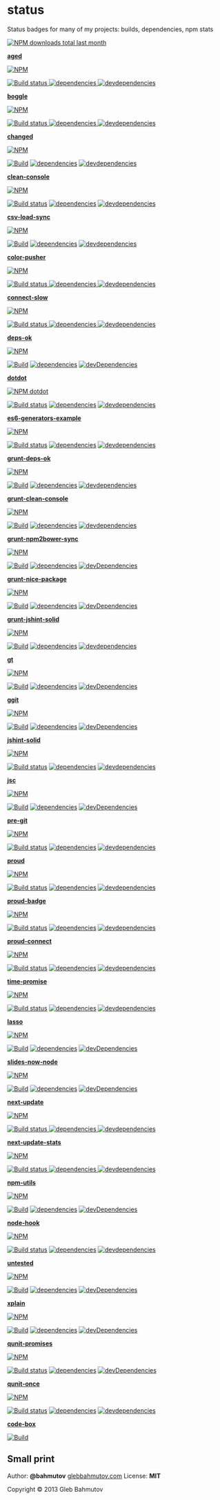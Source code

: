 # status

Status badges for many of my projects: builds, dependencies, npm stats

[![NPM downloads total last month][bahmutov-npm-downloads-icon]][bahmutov-npm-downloads-url]

[bahmutov-npm-downloads-icon]: http://proud.herokuapp.com/bahmutov/png
[bahmutov-npm-downloads-url]: http://proud.herokuapp.com/bahmutov/json

**[aged](https://github.com/bahmutov/aged)**

[![NPM][aged-icon] ][aged-url]

[![Build status][aged-ci-image] ][aged-ci-url]
[![dependencies][aged-dependencies-image] ][aged-dependencies-url]
[![devdependencies][aged-devdependencies-image] ][aged-devdependencies-url]

[aged-icon]: https://nodei.co/npm/aged.png?downloads=true
[aged-url]: https://npmjs.org/package/aged
[aged-ci-image]: https://travis-ci.org/bahmutov/aged.png?branch=master
[aged-ci-url]: https://travis-ci.org/bahmutov/aged
[aged-dependencies-image]: https://david-dm.org/bahmutov/aged.png
[aged-dependencies-url]: https://david-dm.org/bahmutov/aged
[aged-devdependencies-image]: https://david-dm.org/bahmutov/aged/dev-status.png
[aged-devdependencies-url]: https://david-dm.org/bahmutov/aged#info=devDependencies

**[boggle](https://github.com/bahmutov/boggle)**

[![NPM][boggle-icon] ][boggle-url]

[![Build status][boggle-ci-image] ][boggle-ci-url]
[![dependencies][boggle-dependencies-image] ][boggle-dependencies-url]
[![devdependencies][boggle-devdependencies-image] ][boggle-devdependencies-url]

[boggle-icon]: https://nodei.co/npm/boggle.png?downloads=true
[boggle-url]: https://npmjs.org/package/boggle
[boggle-ci-image]: https://travis-ci.org/bahmutov/boggle.png?branch=master
[boggle-ci-url]: https://travis-ci.org/bahmutov/boggle
[boggle-dependencies-image]: https://david-dm.org/bahmutov/boggle.png
[boggle-dependencies-url]: https://david-dm.org/bahmutov/boggle
[boggle-devdependencies-image]: https://david-dm.org/bahmutov/boggle/dev-status.png
[boggle-devdependencies-url]: https://david-dm.org/bahmutov/boggle#info=devDependencies

**[changed](https://github.com/bahmutov/changed)**

[![NPM][changed-icon]][changed-url]

[![Build][changed-ci-image]][changed-ci-url]
[![dependencies][changed-deps-image]][changed-deps-url]
[![devdependencies][changed-devdependencies-image]][changed-devdependencies-url]

[changed-icon]: https://nodei.co/npm/changed.png?downloads=true
[changed-url]: https://npmjs.org/package/changed
[changed-ci-image]: https://secure.travis-ci.org/bahmutov/changed.png?branch=master
[changed-ci-url]: http://travis-ci.org/#!/bahmutov/changed
[changed-deps-image]: https://david-dm.org/bahmutov/changed.png
[changed-deps-url]: https://david-dm.org/bahmutov/changed
[changed-devdependencies-image]: https://david-dm.org/bahmutov/changed/dev-status.png
[changed-devdependencies-url]: https://david-dm.org/bahmutov/changed#info=devDependencies

**[clean-console](https://github.com/bahmutov/clean-console)**

[![NPM][clean-console-icon]][clean-console-url]

[![Build status][clean-console-ci-image]][clean-console-ci-url]
[![dependencies][clean-console-dependencies-image]][clean-console-dependencies-url]
[![devdependencies][clean-console-devdependencies-image]][clean-console-devdependencies-url]

[clean-console-icon]: https://nodei.co/npm/clean-console.png?downloads=true
[clean-console-url]: https://npmjs.org/package/clean-console
[clean-console-ci-image]: https://travis-ci.org/bahmutov/clean-console.png?branch=master
[clean-console-ci-url]: https://travis-ci.org/bahmutov/clean-console
[clean-console-dependencies-image]: https://david-dm.org/bahmutov/clean-console.png
[clean-console-dependencies-url]: https://david-dm.org/bahmutov/clean-console
[clean-console-devdependencies-image]: https://david-dm.org/bahmutov/clean-console/dev-status.png
[clean-console-devdependencies-url]: https://david-dm.org/bahmutov/clean-console#info=devDependencies

**[csv-load-sync](https://github.com/bahmutov/csv-load-sync)**

[![NPM][csv-load-sync-icon]][csv-load-sync-url]

[![Build][csv-load-sync-ci-image]][csv-load-sync-ci-url]
[![dependencies][csv-load-sync-deps-image]][csv-load-sync-deps-url]
[![devdependencies][csv-load-sync-devdependencies-image]][csv-load-sync-devdependencies-url]

[csv-load-sync-icon]: https://nodei.co/npm/csv-load-sync.png?downloads=true
[csv-load-sync-url]: https://npmjs.org/package/csv-load-sync
[csv-load-sync-ci-image]: https://secure.travis-ci.org/bahmutov/csv-load-sync.png?branch=master
[csv-load-sync-ci-url]: http://travis-ci.org/#!/bahmutov/csv-load-sync
[csv-load-sync-deps-image]: https://david-dm.org/bahmutov/csv-load-sync.png
[csv-load-sync-deps-url]: https://david-dm.org/bahmutov/csv-load-sync
[csv-load-sync-devdependencies-image]: https://david-dm.org/bahmutov/csv-load-sync/dev-status.png
[csv-load-sync-devdependencies-url]: https://david-dm.org/bahmutov/csv-load-sync#info=devDependencies

**[color-pusher](https://github.com/bahmutov/color-pusher)**

[![NPM][color-pusher-icon] ][color-pusher-url]

[![Build status][color-pusher-ci-image] ][color-pusher-ci-url]
[![dependencies][color-pusher-dependencies-image] ][color-pusher-dependencies-url]
[![devdependencies][color-pusher-devdependencies-image] ][color-pusher-devdependencies-url]

[color-pusher-icon]: https://nodei.co/npm/color-pusher.png?downloads=true
[color-pusher-url]: https://npmjs.org/package/color-pusher
[color-pusher-ci-image]: https://travis-ci.org/bahmutov/color-pusher.png?branch=master
[color-pusher-ci-url]: https://travis-ci.org/bahmutov/color-pusher
[color-pusher-dependencies-image]: https://david-dm.org/bahmutov/color-pusher.png
[color-pusher-dependencies-url]: https://david-dm.org/bahmutov/color-pusher
[color-pusher-devdependencies-image]: https://david-dm.org/bahmutov/color-pusher/dev-status.png
[color-pusher-devdependencies-url]: https://david-dm.org/bahmutov/color-pusher#info=devDependencies

**[connect-slow](https://github.com/bahmutov/connect-slow)**

[![NPM][connect-slow-icon] ][connect-slow-url]

[![Build status][connect-slow-ci-image] ][connect-slow-ci-url]
[![dependencies][connect-slow-dependencies-image] ][connect-slow-dependencies-url]
[![devdependencies][connect-slow-devdependencies-image] ][connect-slow-devdependencies-url]

[connect-slow-icon]: https://nodei.co/npm/connect-slow.png?downloads=true
[connect-slow-url]: https://npmjs.org/package/connect-slow
[connect-slow-ci-image]: https://travis-ci.org/bahmutov/connect-slow.png?branch=master
[connect-slow-ci-url]: https://travis-ci.org/bahmutov/connect-slow
[connect-slow-dependencies-image]: https://david-dm.org/bahmutov/connect-slow.png
[connect-slow-dependencies-url]: https://david-dm.org/bahmutov/connect-slow
[connect-slow-devdependencies-image]: https://david-dm.org/bahmutov/connect-slow/dev-status.png
[connect-slow-devdependencies-url]: https://david-dm.org/bahmutov/connect-slow#info=devDependencies


**[deps-ok](https://github.com/bahmutov/deps-ok)**

[![NPM][deps-ok-icon]][deps-ok-url]

[![Build][deps-ok-ci-image]][deps-ok-ci-url]
[![dependencies][deps-ok-deps-image]][deps-ok-deps-url]
[![devDependencies](https://david-dm.org/bahmutov/deps-ok/dev-status.png)](https://david-dm.org/bahmutov/deps-ok#info=devDependencies)

[deps-ok-icon]: https://nodei.co/npm/deps-ok.png?downloads=true
[deps-ok-url]: https://npmjs.org/package/deps-ok
[deps-ok-ci-image]: https://secure.travis-ci.org/bahmutov/deps-ok.png?branch=master
[deps-ok-ci-url]: http://travis-ci.org/#!/bahmutov/deps-ok
[deps-ok-deps-image]: https://david-dm.org/bahmutov/deps-ok.png
[deps-ok-deps-url]: https://david-dm.org/bahmutov/deps-ok

**[dotdot](https://github.com/bahmutov/dotdot)**

[![NPM dotdot][dotdot-icon]][dotdot-url]

[![Build status][dotdot-ci-image]][dotdot-ci-url]
[![dependencies][dotdot-dependencies-image]][dotdot-dependencies-url]
[![devdependencies][dotdot-devdependencies-image]][dotdot-devdependencies-url]

[dotdot-icon]: https://nodei.co/npm/dotdot.png?downloads=true
[dotdot-url]: https://npmjs.org/package/dotdot
[dotdot-ci-image]: https://travis-ci.org/bahmutov/dotdot.png?branch=master
[dotdot-ci-url]: https://travis-ci.org/bahmutov/dotdot
[dotdot-dependencies-image]: https://david-dm.org/bahmutov/dotdot.png
[dotdot-dependencies-url]: https://david-dm.org/bahmutov/dotdot
[dotdot-devdependencies-image]: https://david-dm.org/bahmutov/dotdot/dev-status.png
[dotdot-devdependencies-url]: https://david-dm.org/bahmutov/dotdot#info=devDependencies

**[es6-generators-example](https://github.com/bahmutov/es6-generators-example)**

[![NPM][es6-generators-example-icon]][es6-generators-example-url]

[![Build status][es6-generators-example-ci-image]][es6-generators-example-ci-url]
[![dependencies][es6-generators-example-dependencies-image]][es6-generators-example-dependencies-url]
[![devdependencies][es6-generators-example-devdependencies-image]][es6-generators-example-devdependencies-url]

[es6-generators-example-icon]: https://nodei.co/npm/es6-generators-example.png?downloads=true
[es6-generators-example-url]: https://npmjs.org/package/es6-generators-example
[es6-generators-example-ci-image]: https://travis-ci.org/bahmutov/es6-generators-example.png?branch=master
[es6-generators-example-ci-url]: https://travis-ci.org/bahmutov/es6-generators-example
[es6-generators-example-dependencies-image]: https://david-dm.org/bahmutov/es6-generators-example.png
[es6-generators-example-dependencies-url]: https://david-dm.org/bahmutov/es6-generators-example
[es6-generators-example-devdependencies-image]: https://david-dm.org/bahmutov/es6-generators-example/dev-status.png
[es6-generators-example-devdependencies-url]: https://david-dm.org/bahmutov/es6-generators-example#info=devDependencies

**[grunt-deps-ok](https://github.com/bahmutov/grunt-deps-ok)**

[![NPM][grunt-deps-ok-icon]][grunt-deps-ok-url]

[![Build][grunt-deps-ok-ci-image]][grunt-deps-ok-ci-url]
[![dependencies][grunt-deps-ok-deps-image]][grunt-deps-ok-deps-url]
[![devdependencies][grunt-deps-ok-devdependencies-image]][grunt-deps-ok-devdependencies-url]

[grunt-deps-ok-icon]: https://nodei.co/npm/grunt-deps-ok.png?downloads=true
[grunt-deps-ok-url]: https://npmjs.org/package/grunt-deps-ok
[grunt-deps-ok-ci-image]: https://secure.travis-ci.org/bahmutov/grunt-deps-ok.png?branch=master
[grunt-deps-ok-ci-url]: http://travis-ci.org/#!/bahmutov/grunt-deps-ok
[grunt-deps-ok-deps-image]: https://david-dm.org/bahmutov/grunt-deps-ok.png
[grunt-deps-ok-deps-url]: https://david-dm.org/bahmutov/grunt-deps-ok
[grunt-deps-ok-devdependencies-image]: https://david-dm.org/bahmutov/grunt-deps-ok/dev-status.png
[grunt-deps-ok-devdependencies-url]: https://david-dm.org/bahmutov/grunt-deps-ok#info=devDependencies

**[grunt-clean-console](https://github.com/bahmutov/grunt-clean-console)**

[![NPM][grunt-clean-console-icon]][grunt-clean-console-url]

[![Build][grunt-clean-console-ci-image]][grunt-clean-console-ci-url]
[![dependencies][grunt-clean-console-deps-image]][grunt-clean-console-deps-url]
[![devdependencies][grunt-clean-console-devdependencies-image]][grunt-clean-console-devdependencies-url]

[grunt-clean-console-icon]: https://nodei.co/npm/grunt-clean-console.png?downloads=true
[grunt-clean-console-url]: https://npmjs.org/package/grunt-clean-console
[grunt-clean-console-ci-image]: https://secure.travis-ci.org/bahmutov/grunt-clean-console.png?branch=master
[grunt-clean-console-ci-url]: http://travis-ci.org/#!/bahmutov/grunt-clean-console
[grunt-clean-console-deps-image]: https://david-dm.org/bahmutov/grunt-clean-console.png
[grunt-clean-console-deps-url]: https://david-dm.org/bahmutov/grunt-clean-console
[grunt-clean-console-devdependencies-image]: https://david-dm.org/bahmutov/grunt-clean-console/dev-status.png
[grunt-clean-console-devdependencies-url]: https://david-dm.org/bahmutov/grunt-clean-console#info=devDependencies

**[grunt-npm2bower-sync](https://github.com/bahmutov/grunt-npm2bower-sync)**

[![NPM][grunt-npm2bower-sync-icon]][grunt-npm2bower-sync-url]

[![Build][grunt-npm2bower-sync-ci-image]][grunt-npm2bower-sync-ci-url]
[![dependencies][grunt-npm2bower-sync-deps-image]][grunt-npm2bower-sync-deps-url]
[![devDependencies](https://david-dm.org/bahmutov/grunt-npm2bower-sync/dev-status.png)](https://david-dm.org/bahmutov/grunt-npm2bower-sync#info=devDependencies)

[grunt-npm2bower-sync-icon]: https://nodei.co/npm/grunt-npm2bower-sync.png?downloads=true
[grunt-npm2bower-sync-url]: https://npmjs.org/package/grunt-npm2bower-sync
[grunt-npm2bower-sync-ci-image]: https://secure.travis-ci.org/bahmutov/grunt-npm2bower-sync.png?branch=master
[grunt-npm2bower-sync-ci-url]: http://travis-ci.org/#!/bahmutov/grunt-npm2bower-sync
[grunt-npm2bower-sync-deps-image]: https://david-dm.org/bahmutov/grunt-npm2bower-sync.png
[grunt-npm2bower-sync-deps-url]: https://david-dm.org/bahmutov/grunt-npm2bower-sync

**[grunt-nice-package](https://github.com/bahmutov/grunt-nice-package)**

[![NPM][grunt-nice-package-icon]][grunt-nice-package-url]

[![Build][grunt-nice-package-ci-image]][grunt-nice-package-ci-url]
[![dependencies][grunt-nice-package-deps-image]][grunt-nice-package-deps-url]
[![devDependencies](https://david-dm.org/bahmutov/grunt-nice-package/dev-status.png)](https://david-dm.org/bahmutov/grunt-nice-package#info=devDependencies)

[grunt-nice-package-icon]: https://nodei.co/npm/grunt-nice-package.png?downloads=true
[grunt-nice-package-url]: https://npmjs.org/package/grunt-nice-package
[grunt-nice-package-ci-image]: https://secure.travis-ci.org/bahmutov/grunt-nice-package.png?branch=master
[grunt-nice-package-ci-url]: http://travis-ci.org/#!/bahmutov/grunt-nice-package
[grunt-nice-package-deps-image]: https://david-dm.org/bahmutov/grunt-nice-package.png
[grunt-nice-package-deps-url]: https://david-dm.org/bahmutov/grunt-nice-package

**[grunt-jshint-solid](https://github.com/bahmutov/grunt-jshint-solid)**

[![NPM][grunt-jshint-solid-icon]][grunt-jshint-solid-url]

[![Build][grunt-jshint-solid-ci-image]][grunt-jshint-solid-ci-url]
[![dependencies][grunt-jshint-solid-deps-image]][grunt-jshint-solid-deps-url]
[![devdependencies][grunt-jshint-solid-devdependencies-image]][grunt-jshint-solid-devdependencies-url]

[grunt-jshint-solid-icon]: https://nodei.co/npm/grunt-jshint-solid.png?downloads=true
[grunt-jshint-solid-url]: https://npmjs.org/package/grunt-jshint-solid
[grunt-jshint-solid-ci-image]: https://secure.travis-ci.org/bahmutov/grunt-jshint-solid.png?branch=master
[grunt-jshint-solid-ci-url]: http://travis-ci.org/#!/bahmutov/grunt-jshint-solid
[grunt-jshint-solid-deps-image]: https://david-dm.org/bahmutov/grunt-jshint-solid.png
[grunt-jshint-solid-deps-url]: https://david-dm.org/bahmutov/grunt-jshint-solid
[grunt-jshint-solid-devdependencies-image]: https://david-dm.org/bahmutov/grunt-jshint-solid/dev-status.png
[grunt-jshint-solid-devdependencies-url]: https://david-dm.org/bahmutov/grunt-jshint-solid#info=devDependencies

**[gt](https://github.com/bahmutov/gt)**

[![NPM][gt-icon]][gt-url]

[![Build][gt-ci-image]][gt-ci-url]
[![dependencies][gt-deps-image]][gt-deps-url]
[![devDependencies](https://david-dm.org/bahmutov/gt/dev-status.png)](https://david-dm.org/bahmutov/gt#info=devDependencies)

[gt-icon]: https://nodei.co/npm/gt.png?downloads=true
[gt-url]: https://npmjs.org/package/gt
[gt-ci-image]: https://secure.travis-ci.org/bahmutov/gt.png?branch=master
[gt-ci-url]: http://travis-ci.org/#!/bahmutov/gt
[gt-deps-image]: https://david-dm.org/bahmutov/gt.png
[gt-deps-url]: https://david-dm.org/bahmutov/gt

**[ggit](https://github.com/bahmutov/ggit)**

[![NPM][ggit-icon]][ggit-url]

[![Build][ggit-ci-image]][ggit-ci-url]
[![dependencies][ggit-deps-image]][ggit-deps-url]
[![devDependencies](https://david-dm.org/bahmutov/ggit/dev-status.png)](https://david-dm.org/bahmutov/ggit#info=devDependencies)

[ggit-icon]: https://nodei.co/npm/ggit.png?downloads=true
[ggit-url]: https://npmjs.org/package/ggit
[ggit-ci-image]: https://secure.travis-ci.org/bahmutov/ggit.png?branch=master
[ggit-ci-url]: http://travis-ci.org/#!/bahmutov/ggit
[ggit-deps-image]: https://david-dm.org/bahmutov/ggit.png
[ggit-deps-url]: https://david-dm.org/bahmutov/ggit

**[jshint-solid](https://github.com/bahmutov/jshint-solid)**

[![NPM][jshint-solid-icon]][jshint-solid-url]

[![Build status][jshint-solid-ci-image]][jshint-solid-ci-url]
[![dependencies][jshint-solid-dependencies-image]][jshint-solid-dependencies-url]
[![devdependencies][jshint-solid-devdependencies-image]][jshint-solid-devdependencies-url]

[jshint-solid-icon]: https://nodei.co/npm/jshint-solid.png?downloads=true
[jshint-solid-url]: https://npmjs.org/package/jshint-solid
[jshint-solid-ci-image]: https://travis-ci.org/bahmutov/jshint-solid.png?branch=master
[jshint-solid-ci-url]: https://travis-ci.org/bahmutov/jshint-solid
[jshint-solid-dependencies-image]: https://david-dm.org/bahmutov/jshint-solid.png
[jshint-solid-dependencies-url]: https://david-dm.org/bahmutov/jshint-solid
[jshint-solid-devdependencies-image]: https://david-dm.org/bahmutov/jshint-solid/dev-status.png
[jshint-solid-devdependencies-url]: https://david-dm.org/bahmutov/jshint-solid#info=devDependencies

**[jsc](https://github.com/bahmutov/js-complexity-viz)**

[![NPM][jsc-icon]][jsc-url]

[![Build][jsc-ci-image]][jsc-ci-url]
[![dependencies][jsc-deps-image]][jsc-deps-url]
[![devDependencies](https://david-dm.org/bahmutov/js-complexity-viz/dev-status.png)](https://david-dm.org/bahmutov/js-complexity-viz#info=devDependencies)

[jsc-icon]: https://nodei.co/npm/jsc.png?downloads=true
[jsc-url]: https://npmjs.org/package/jsc
[jsc-ci-image]: https://secure.travis-ci.org/bahmutov/js-complexity-viz.png?branch=master
[jsc-ci-url]: http://travis-ci.org/#!/bahmutov/js-complexity-viz
[jsc-deps-image]: https://david-dm.org/bahmutov/js-complexity-viz.png
[jsc-deps-url]: https://david-dm.org/bahmutov/js-complexity-viz

**[pre-git](https://github.com/bahmutov/pre-git)**

[![NPM][pre-git-icon]][pre-git-url]

[![Build status][pre-git-ci-image]][pre-git-ci-url]
[![dependencies][pre-git-dependencies-image]][pre-git-dependencies-url]
[![devdependencies][pre-git-devdependencies-image]][pre-git-devdependencies-url]

[pre-git-icon]: https://nodei.co/npm/pre-git.png?downloads=true
[pre-git-url]: https://npmjs.org/package/pre-git
[pre-git-ci-image]: https://travis-ci.org/bahmutov/pre-git.png?branch=master
[pre-git-ci-url]: https://travis-ci.org/bahmutov/pre-git
[pre-git-dependencies-image]: https://david-dm.org/bahmutov/pre-git.png
[pre-git-dependencies-url]: https://david-dm.org/bahmutov/pre-git
[pre-git-devdependencies-image]: https://david-dm.org/bahmutov/pre-git/dev-status.png
[pre-git-devdependencies-url]: https://david-dm.org/bahmutov/pre-git#info=devDependencies

**[proud](https://github.com/bahmutov/proud)**

[![NPM][proud-icon]][proud-url]

[![Build status][proud-ci-image]][proud-ci-url]
[![dependencies][proud-dependencies-image]][proud-dependencies-url]
[![devdependencies][proud-devdependencies-image]][proud-devdependencies-url]

[proud-icon]: https://nodei.co/npm/proud.png?downloads=true
[proud-url]: https://npmjs.org/package/proud
[proud-ci-image]: https://travis-ci.org/bahmutov/proud.png?branch=master
[proud-ci-url]: https://travis-ci.org/bahmutov/proud
[proud-dependencies-image]: https://david-dm.org/bahmutov/proud.png
[proud-dependencies-url]: https://david-dm.org/bahmutov/proud
[proud-devdependencies-image]: https://david-dm.org/bahmutov/proud/dev-status.png
[proud-devdependencies-url]: https://david-dm.org/bahmutov/proud#info=devDependencies

**[proud-badge](https://github.com/bahmutov/proud-badge)**

[![NPM][proud-badge-icon]][proud-badge-url]

[![Build status][proud-badge-ci-image]][proud-badge-ci-url]
[![dependencies][proud-badge-dependencies-image]][proud-badge-dependencies-url]
[![devdependencies][proud-badge-devdependencies-image]][proud-badge-devdependencies-url]

[proud-badge-icon]: https://nodei.co/npm/proud-badge.png?downloads=true
[proud-badge-url]: https://npmjs.org/package/proud-badge
[proud-badge-ci-image]: https://travis-ci.org/bahmutov/proud-badge.png?branch=master
[proud-badge-ci-url]: https://travis-ci.org/bahmutov/proud-badge
[proud-badge-dependencies-image]: https://david-dm.org/bahmutov/proud-badge.png
[proud-badge-dependencies-url]: https://david-dm.org/bahmutov/proud-badge
[proud-badge-devdependencies-image]: https://david-dm.org/bahmutov/proud-badge/dev-status.png
[proud-badge-devdependencies-url]: https://david-dm.org/bahmutov/proud-badge#info=devDependencies

**[proud-connect](https://github.com/bahmutov/proud-connect)**

[![NPM][proud-connect-icon]][proud-connect-url]

[![Build status][proud-connect-ci-image]][proud-connect-ci-url]
[![dependencies][proud-connect-dependencies-image]][proud-connect-dependencies-url]
[![devdependencies][proud-connect-devdependencies-image]][proud-connect-devdependencies-url]

[proud-connect-icon]: https://nodei.co/npm/proud-connect.png?downloads=true
[proud-connect-url]: https://npmjs.org/package/proud-connect
[proud-connect-ci-image]: https://travis-ci.org/bahmutov/proud-connect.png?branch=master
[proud-connect-ci-url]: https://travis-ci.org/bahmutov/proud-connect
[proud-connect-dependencies-image]: https://david-dm.org/bahmutov/proud-connect.png
[proud-connect-dependencies-url]: https://david-dm.org/bahmutov/proud-connect
[proud-connect-devdependencies-image]: https://david-dm.org/bahmutov/proud-connect/dev-status.png
[proud-connect-devdependencies-url]: https://david-dm.org/bahmutov/proud-connect#info=devDependencies

**[time-promise](https://github.com/bahmutov/time-promise)**

[![NPM][time-promise-icon]][time-promise-url]

[![Build status][time-promise-ci-image]][time-promise-ci-url]
[![dependencies][time-promise-dependencies-image]][time-promise-dependencies-url]
[![devdependencies][time-promise-devdependencies-image]][time-promise-devdependencies-url]

[time-promise-icon]: https://nodei.co/npm/time-promise.png?downloads=true
[time-promise-url]: https://npmjs.org/package/time-promise
[time-promise-ci-image]: https://travis-ci.org/bahmutov/time-promise.png?branch=master
[time-promise-ci-url]: https://travis-ci.org/bahmutov/time-promise
[time-promise-dependencies-image]: https://david-dm.org/bahmutov/time-promise.png
[time-promise-dependencies-url]: https://david-dm.org/bahmutov/time-promise
[time-promise-devdependencies-image]: https://david-dm.org/bahmutov/time-promise/dev-status.png
[time-promise-devdependencies-url]: https://david-dm.org/bahmutov/time-promise#info=devDependencies


**[lasso](https://github.com/bahmutov/lasso)**

[![NPM][lasso-icon]][lasso-url]

[![Build][lasso-ci-image]][lasso-ci-url]
[![dependencies][lasso-deps-image]][lasso-deps-url]
[![devDependencies](https://david-dm.org/bahmutov/lasso/dev-status.png)](https://david-dm.org/bahmutov/lasso#info=devDependencies)

[lasso-icon]: https://nodei.co/npm/lasso-node.png?downloads=true
[lasso-url]: https://npmjs.org/package/lasso-node
[lasso-ci-image]: https://travis-ci.org/bahmutov/lasso.png?branch=master
[lasso-ci-url]: https://travis-ci.org/bahmutov/lasso
[lasso-deps-image]: https://david-dm.org/bahmutov/lasso.png
[lasso-deps-url]: https://david-dm.org/bahmutov/lasso

**[slides-now-node](https://github.com/bahmutov/slides-now-node)**

[![NPM][slides-now-node-icon]][slides-now-node-url]

[![Build][slides-now-node-ci-image]][slides-now-node-ci-url]
[![dependencies][slides-now-node-deps-image]][slides-now-node-deps-url]
[![devDependencies](https://david-dm.org/bahmutov/slides-now-node/dev-status.png)](https://david-dm.org/bahmutov/slides-now-node#info=devDependencies)

[slides-now-node-icon]: https://nodei.co/npm/slides-now-node.png?downloads=true
[slides-now-node-url]: https://npmjs.org/package/slides-now-node
[slides-now-node-ci-image]: https://secure.travis-ci.org/bahmutov/slides-now-node.png?branch=master
[slides-now-node-ci-url]: http://travis-ci.org/#!/bahmutov/slides-now-node
[slides-now-node-deps-image]: https://david-dm.org/bahmutov/slides-now-node.png
[slides-now-node-deps-url]: https://david-dm.org/bahmutov/slides-now-node

**[next-update](https://github.com/bahmutov/next-update)**

[![NPM][next-update-icon] ][next-update-url]

[![Build status][next-update-ci-image] ][next-update-ci-url]
[![dependencies][next-update-dependencies-image] ][next-update-dependencies-url]
[![devdependencies][next-update-devdependencies-image] ][next-update-devdependencies-url]

[next-update-icon]: https://nodei.co/npm/next-update.png?downloads=true
[next-update-url]: https://npmjs.org/package/next-update
[next-update-ci-image]: https://travis-ci.org/bahmutov/next-update.png?branch=master
[next-update-ci-url]: https://travis-ci.org/bahmutov/next-update
[next-update-dependencies-image]: https://david-dm.org/bahmutov/next-update.png
[next-update-dependencies-url]: https://david-dm.org/bahmutov/next-update
[next-update-devdependencies-image]: https://david-dm.org/bahmutov/next-update/dev-status.png
[next-update-devdependencies-url]: https://david-dm.org/bahmutov/next-update#info=devDependencies

**[next-update-stats](https://github.com/bahmutov/next-update-stats)**

[![NPM][next-update-stats-icon] ][next-update-stats-url]

[![Build status][next-update-stats-ci-image] ][next-update-stats-ci-url]
[![dependencies][next-update-stats-dependencies-image] ][next-update-stats-dependencies-url]
[![devdependencies][next-update-stats-devdependencies-image] ][next-update-stats-devdependencies-url]

[next-update-stats-icon]: https://nodei.co/npm/next-update-stats.png?downloads=true
[next-update-stats-url]: https://npmjs.org/package/next-update-stats
[next-update-stats-ci-image]: https://travis-ci.org/bahmutov/next-update-stats.png?branch=master
[next-update-stats-ci-url]: https://travis-ci.org/bahmutov/next-update-stats
[next-update-stats-dependencies-image]: https://david-dm.org/bahmutov/next-update-stats.png
[next-update-stats-dependencies-url]: https://david-dm.org/bahmutov/next-update-stats
[next-update-stats-devdependencies-image]: https://david-dm.org/bahmutov/next-update-stats/dev-status.png
[next-update-stats-devdependencies-url]: https://david-dm.org/bahmutov/next-update-stats#info=devDependencies

**[npm-utils](https://github.com/bahmutov/npm-utils)**

[![NPM][npm-utils-icon]][npm-utils-url]

[![Build][npm-utils-ci-image]][npm-utils-ci-url]
[![dependencies][npm-utils-deps-image]][npm-utils-deps-url]
[![devDependencies](https://david-dm.org/bahmutov/npm-utils/dev-status.png)](https://david-dm.org/bahmutov/npm-utils#info=devDependencies)

[npm-utils-icon]: https://nodei.co/npm/npm-utils.png?downloads=true
[npm-utils-url]: https://npmjs.org/package/npm-utils
[npm-utils-ci-image]: https://secure.travis-ci.org/bahmutov/npm-utils.png?branch=master
[npm-utils-ci-url]: http://travis-ci.org/#!/bahmutov/npm-utils
[npm-utils-deps-image]: https://david-dm.org/bahmutov/npm-utils.png
[npm-utils-deps-url]: https://david-dm.org/bahmutov/npm-utils

**[node-hook](https://github.com/bahmutov/node-hook)**

[![NPM][node-hook-icon]][node-hook-url]

[![Build status][node-hook-ci-image]][node-hook-ci-url]
[![dependencies][node-hook-dependencies-image]][node-hook-dependencies-url]
[![devdependencies][node-hook-devdependencies-image]][node-hook-devdependencies-url]

[node-hook-icon]: https://nodei.co/npm/node-hook.png?downloads=true
[node-hook-url]: https://npmjs.org/package/node-hook
[node-hook-ci-image]: https://travis-ci.org/bahmutov/node-hook.png?branch=master
[node-hook-ci-url]: https://travis-ci.org/bahmutov/node-hook
[node-hook-dependencies-image]: https://david-dm.org/bahmutov/node-hook.png
[node-hook-dependencies-url]: https://david-dm.org/bahmutov/node-hook
[node-hook-devdependencies-image]: https://david-dm.org/bahmutov/node-hook/dev-status.png
[node-hook-devdependencies-url]: https://david-dm.org/bahmutov/node-hook#info=devDependencies

**[untested](https://github.com/bahmutov/untested)**

[![NPM][untested-icon]][untested-url]

[![Build][untested-ci-image]][untested-ci-url]
[![dependencies][untested-deps-image]][untested-deps-url]
[![devDependencies](https://david-dm.org/bahmutov/untested/dev-status.png)](https://david-dm.org/bahmutov/untested#info=devDependencies)

[untested-icon]: https://nodei.co/npm/untested.png?downloads=true
[untested-url]: https://npmjs.org/package/untested
[untested-ci-image]: https://secure.travis-ci.org/bahmutov/untested.png?branch=master
[untested-ci-url]: http://travis-ci.org/#!/bahmutov/untested
[untested-deps-image]: https://david-dm.org/bahmutov/untested.png
[untested-deps-url]: https://david-dm.org/bahmutov/untested

**[xplain](https://github.com/bahmutov/xplain)**

[![NPM][xplain-icon]][xplain-url]

[![Build][xplain-ci-image]][xplain-ci-url]
[![dependencies][xplain-deps-image]][xplain-deps-url]
[![devDependencies](https://david-dm.org/bahmutov/xplain/dev-status.png)](https://david-dm.org/bahmutov/xplain#info=devDependencies)

[xplain-icon]: https://nodei.co/npm/xplain.png?downloads=true
[xplain-url]: https://npmjs.org/package/xplain
[xplain-ci-image]: https://secure.travis-ci.org/bahmutov/xplain.png?branch=master
[xplain-ci-url]: http://travis-ci.org/#!/bahmutov/xplain
[xplain-deps-image]: https://david-dm.org/bahmutov/xplain.png
[xplain-deps-url]: https://david-dm.org/bahmutov/xplain

**[qunit-promises](https://github.com/bahmutov/qunit-promises)**

[![NPM][qunit-promises-icon]][qunit-promises-url]

[![Build status][qunit-promises-ci-image]][qunit-promises-ci-url]
[![dependencies][qunit-promises-dependencies-image]][qunit-promises-dependencies-url]
[![devDependencies](https://david-dm.org/bahmutov/qunit-promises/dev-status.png)](https://david-dm.org/bahmutov/qunit-promises#info=devDependencies)

[qunit-promises-icon]: https://nodei.co/npm/qunit-promises.png?downloads=true
[qunit-promises-url]: https://npmjs.org/package/qunit-promises
[qunit-promises-ci-image]: https://travis-ci.org/bahmutov/qunit-promises.png?branch=master
[qunit-promises-ci-url]: https://travis-ci.org/bahmutov/qunit-promises
[qunit-promises-dependencies-image]: https://david-dm.org/bahmutov/qunit-promises.png
[qunit-promises-dependencies-url]: https://david-dm.org/bahmutov/qunit-promises

**[qunit-once](https://github.com/bahmutov/qunit-once)**

[![NPM][qunit-once-icon]][qunit-once-url]

[![Build status][qunit-once-ci-image]][qunit-once-ci-url]
[![dependencies][qunit-once-dependencies-image]][qunit-once-dependencies-url]
[![devdependencies][qunit-once-devdependencies-image]][qunit-once-devdependencies-url]

[qunit-once-icon]: https://nodei.co/npm/qunit-once.png?downloads=true
[qunit-once-url]: https://npmjs.org/package/qunit-once
[qunit-once-ci-image]: https://travis-ci.org/bahmutov/qunit-once.png?branch=master
[qunit-once-ci-url]: https://travis-ci.org/bahmutov/qunit-once
[qunit-once-dependencies-image]: https://david-dm.org/bahmutov/qunit-once.png
[qunit-once-dependencies-url]: https://david-dm.org/bahmutov/qunit-once
[qunit-once-devdependencies-image]: https://david-dm.org/bahmutov/qunit-once/dev-status.png
[qunit-once-devdependencies-url]: https://david-dm.org/bahmutov/qunit-once#info=devDependencies

**[code-box](https://bitbucket.org/bahmutov/code-box)**

[![Build][code-box-image]][code-box-image]

[code-box-image]: https://www.codeship.io/projects/05459600-fed1-0130-26c1-6af3696257f1/status

## Small print

Author: **@bahmutov** [glebbahmutov.com](http://glebbahmutov.com) License: **MIT**

Copyright &copy; 2013 Gleb Bahmutov

[endorse-image]: https://api.coderwall.com/bahmutov/endorsecount.png
[endorse-url]: https://coderwall.com/bahmutov
